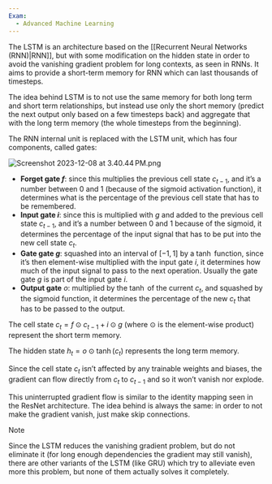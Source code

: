 ```yaml
---
Exam:
  - Advanced Machine Learning
---
```

The LSTM is an architecture based on the [[Recurrent Neural Networks (RNN)|RNN]], but with some modification on the hidden state in order to avoid the vanishing gradient problem for long contexts, as seen in RNNs. It aims to provide a short-term memory for RNN which can last thousands of timesteps.

The idea behind LSTM is to not use the same memory for both long term and short term relationships, but instead use only the short memory (predict the next output only based on a few timesteps back) and aggregate that with the long term memory (the whole timesteps from the beginning).

The RNN internal unit is replaced with the LSTM unit, which has four components, called gates:

![Screenshot 2023-12-08 at 3.40.44 PM.png](Screenshot_2023-12-08_at_3.40.44_PM.png)

- **Forget gate $f$**: since this multiplies the previous cell state $c_{t-1}$, and it’s a number between $0$ and $1$ (because of the sigmoid activation function), it determines what is the percentage of the previous cell state that has to be remembered.
- **Input gate $i$**: since this is multiplied with $g$ and added to the previous cell state $c_{t-1}$, and it’s a number between $0$ and $1$ because of the sigmoid, it determines the percentage of the input signal that has to be put into the new cell state $c_t$.
- **Gate gate $g$**: squashed into an interval of $[-1, 1]$ by a $\tanh$ function, since it’s then element-wise multiplied with the input gate $i$, it determines how much of the input signal to pass to the next operation. Usually the gate gate $g$ is part of the input gate $i$.
- **Output gate** $o$: multiplied by the $\tanh$ of the current $c_t$, and squashed by the sigmoid function, it determines the percentage of the new $c_t$ that has to be passed to the output.

The cell state $c_t = f \odot c_{t-1} + i \odot g$ (where $\odot$ is the element-wise product) represent the short term memory.

The hidden state $h_t = o \odot \tanh(c_t)$ represents the long term memory.

Since the cell state $c_t$ isn’t affected by any trainable weights and biases, the gradient can flow directly from $c_t$ to $c_{t-1}$ and so it won’t vanish nor explode.

This uninterrupted gradient flow is similar to the identity mapping seen in the ResNet architecture. The idea behind is always the same: in order to not make the gradient vanish, just make skip connections.

>[!Note]
Since the LSTM reduces the vanishing gradient problem, but do not eliminate it (for long enough dependencies the gradient may still vanish), there are other variants of the LSTM (like GRU) which try to alleviate even more this problem, but none of them actually solves it completely.
